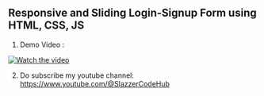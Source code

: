 ## Responsive and Sliding Login-Signup Form using HTML, CSS, JS

1. Demo Video :
   
[![Watch the video](https://img.youtube.com/vi/dQw4w9WgXcQ/0.jpg)](https://www.youtube.com/watch?v=dQw4w9WgXcQ)

2. Do subscribe my youtube channel: https://www.youtube.com/@SlazzerCodeHub
